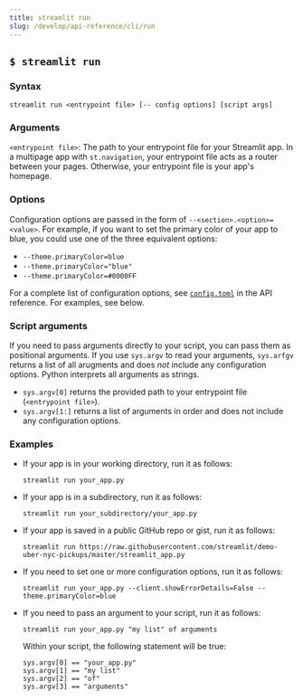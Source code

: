 ```yaml
---
title: streamlit run
slug: /develop/api-reference/cli/run
---
```


## `$ streamlit run`

### Syntax

```
streamlit run <entrypoint file> [-- config options] [script args]
```

### Arguments

`<entrypoint file>`: The path to your entrypoint file for your Streamlit app. In a multipage app with `st.navigation`, your entrypoint file acts as a router between your pages. Otherwise, your entrypoint file is your app's homepage.

### Options

Configuration options are passed in the form of `--<section>.<option>=<value>`. For example, if you want to set the primary color of your app to blue, you could use one of the three equivalent options:

- `--theme.primaryColor=blue`
- `--theme.primaryColor="blue"`
- `--theme.primaryColor=#0000FF`

For a complete list of configuration options, see [`config.toml`](/develop/api-reference/configuration/config.toml) in the API reference. For examples, see below.

### Script arguments

If you need to pass arguments directly to your script, you can pass them as positional arguments. If you use `sys.argv` to read your arguments, `sys.arfgv` returns a list of all arugments and does _not_ include any configuration options. Python interprets all arguments as strings.

- `sys.argv[0]` returns the provided path to your entrypoint file (`<entrypoint file>`).
- `sys.argv[1:]` returns a list of arguments in order and does not include any configuration options.

### Examples

- If your app is in your working directory, run it as follows:

  ```
  streamlit run your_app.py
  ```

- If your app is in a subdirectory, run it as follows:

  ```
  streamlit run your_subdirectory/your_app.py
  ```

- If your app is saved in a public GitHub repo or gist, run it as follows:

  ```
  streamlit run https://raw.githubusercontent.com/streamlit/demo-uber-nyc-pickups/master/streamlit_app.py
  ```

- If you need to set one or more configuration options, run it as follows:

  ```
  streamlit run your_app.py --client.showErrorDetails=False --theme.primaryColor=blue
  ```

- If you need to pass an argument to your script, run it as follows:

  ```
  streamlit run your_app.py "my list" of arguments
  ```

  Within your script, the following statement will be true:

  ```
  sys.argv[0] == "your_app.py"
  sys.argv[1] == "my list"
  sys.argv[2] == "of"
  sys.argv[3] == "arguments"
  ```

